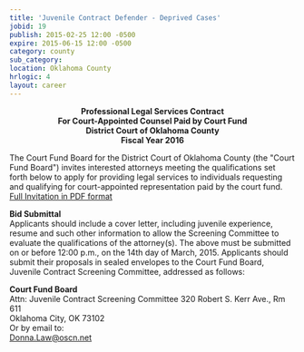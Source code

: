 ```yaml
---
title: 'Juvenile Contract Defender - Deprived Cases'
jobid: 19
publish: 2015-02-25 12:00 -0500
expire: 2015-06-15 12:00 -0500
category: county
sub_category: 
location: Oklahoma County
hrlogic: 4
layout: career
---
```

<p style="text-align: center;"><strong>Professional Legal Services Contract <br />For Court-Appointed Counsel Paid by Court Fund <br />District Court of Oklahoma County <br />Fiscal Year 2016</strong></p><p>The Court Fund Board for the District Court of Oklahoma County (the "Court Fund Board") invites interested attorneys meeting the qualifications set forth below to apply for providing legal services to individuals requesting and qualifying for court-appointed representation paid by the court fund. <a href="http://www.oscn.net/static/news/invitation-application-juvenile-contract-defenders.pdf" target="_blank">Full Invitation in PDF format</a></p><p><strong>Bid Submittal</strong><br>Applicants should include a cover letter, including juvenile experience, resume and such other information to allow the Screening Committee to evaluate the qualifications of the attorney(s). The above must be submitted on or before 12:00 p.m., on the 14th day of March, 2015. Applicants should submit their proposals in sealed envelopes to the Court Fund Board, Juvenile Contract Screening Committee, addressed as follows:</p><p><strong>Court Fund Board</strong><br>Attn: Juvenile Contract Screening Committee 320 Robert S.   Kerr Ave., Rm 611<br>Oklahoma City, OK 73102<br>Or by email to:<br><a href="mailto:Donna.Law@oscn.net" target="_blank">Donna.Law@oscn.net</a></p>